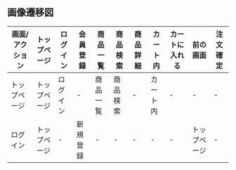 ## 画像遷移図

|画面/アクション|トップページ|ログイン|会員登録|商品一覧|商品検索|商品詳細|カート内|カートに入れる|前の画面|注文確定|
|--------------|------------|--------|--------|-------|--------|--------|--------|-------------|--------|--------|
|トップページ|トップページ|ログイン|-|商品一覧|商品検索|-|カート内|-|-|-|
|ログイン|トップページ|-|新規登録|-|-|-|-|-|トップページ|-|
